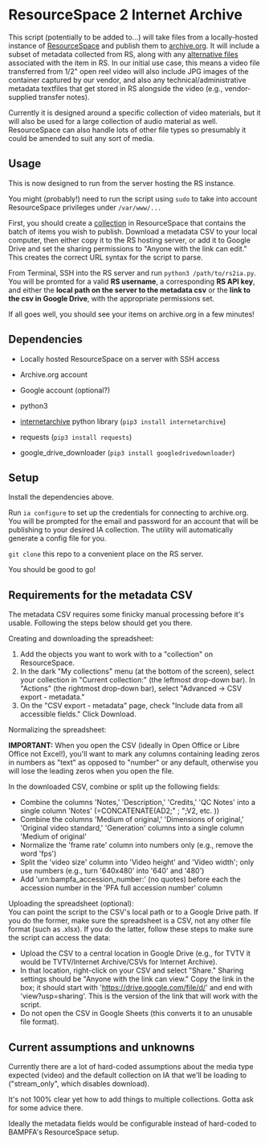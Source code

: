 # ResourceSpace 2 Internet Archive

This script (potentially to be added to...) will take files from a locally-hosted instance of [ResourceSpace](https://www.resourcespace.com/) and publish them to [archive.org](https://archive.org). It will include a subset of metadata collected from RS, along with any [alternative files](https://www.resourcespace.com/knowledge-base/user/alternative-files) associated with the item in RS. In our initial use case, this means a video file transferred from 1/2" open reel video will also include JPG images of the container captured by our vendor, and also any technical/administrative metadata  textfiles that get stored in RS alongside the video (e.g., vendor-supplied transfer notes).

Currently it is designed around a specific collection of video materials, but it will also be used for a large collection of audio material as well. ResourceSpace can also handle lots of other file types so presumably it could be amended to suit any sort of media.

## Usage

This is now designed to run from the server hosting the RS instance. 

You might (probably!) need to run the script using `sudo` to take into account ResourceSpace privileges under `/var/www/...`

First, you should create a [collection](https://www.resourcespace.com/knowledge-base/collections-public-and-themes) in ResourceSpace that contains the batch of items you wish to publish. Download a metadata CSV to your local computer, then either copy it to the RS hosting server, or add it to Google Drive and set the sharing permissions to "Anyone with the link can edit." This creates the correct URL syntax for the script to parse.

From Terminal, SSH into the RS server and run `python3 /path/to/rs2ia.py`. You will be promted for a valid **RS username**, a corresponding **RS API key**, and either the **local path on the server to the metadata csv** or the **link to the csv in Google Drive**, with the appropriate permissions set.

If all goes well, you should see your items on archive.org in a few minutes!

## Dependencies

* Locally hosted ResourceSpace on a server with SSH access
* Archive.org account
* Google account (optional?)

* python3
* [internetarchive](https://archive.org/services/docs/api/internetarchive/) python library (`pip3 install internetarchive`)
* requests (`pip3 install requests`)
* google_drive_downloader (`pip3 install googledrivedownloader`)

## Setup

Install the dependencies above.

Run `ia configure` to set up the credentials for connecting to archive.org. You will be prompted for the email and password for an account that will be publishing to your desired IA collection. The utility will automatically generate a config file for you. 

`git clone` this repo to a convenient place on the RS server.

You should be good to go!

## Requirements for the metadata CSV

The metadata CSV requires some finicky manual processing before it's usable. Following the steps below should get you there.

Creating and downloading the spreadsheet:
  1. Add the objects you want to work with to a "collection" on ResourceSpace.
  2. In the dark "My collections" menu (at the bottom of the screen), select your collection in "Current collection:" (the leftmost drop-down bar). In "Actions" (the rightmost drop-down bar), select "Advanced -> CSV export - metadata."
  3. On the "CSV export - metadata" page, check "Include data from all accessible fields." Click Download.


Normalizing the spreadsheet:

**IMPORTANT:** When you open the CSV (ideally in Open Office or Libre Office not Excel!), you'll want to mark any columns containing leading zeros in numbers as "text" as opposed to "number" or any default, otherwise you will lose the leading zeros when you open the file.

In the downloaded CSV, combine or split up the following fields:
  * Combine the columns 'Notes,' 'Description,' 'Credits,' 'QC Notes' into a single column 'Notes' (=CONCATENATE(AD2;" ; ";V2, etc. ))
  * Combine the columns 'Medium of original,' 'Dimensions of original,' 'Original video standard,' 'Generation' columns into a single column 'Medium of original'
  * Normalize the 'frame rate' column into numbers only (e.g., remove the word 'fps')
  * Split the 'video size' column into 'Video height' and 'Video width'; only use numbers (e.g., turn '640x480' into '640' and '480')
  * Add 'urn:bampfa_accession_number:' (no quotes) before each the accession number in the 'PFA full accession number' column


Uploading the spreadsheet (optional):  
You can point the script to the CSV's local path or to a Google Drive path. If you do the former, make sure the spreadsheet is a CSV, not any other file format (such as .xlsx). If you do the latter, follow these steps to make sure the script can access the data:
  * Upload the CSV to a central location in Google Drive (e.g., for TVTV it would be TVTV/Internet Archive/CSVs for Internet Archive).
  * In that location, right-click on your CSV and select "Share." Sharing settings should be "Anyone with the link can view." Copy the link in the box; it should start with 'https://drive.google.com/file/d/' and end with 'view?usp=sharing'. This is the version of the link that will work with the script.
  * Do not open the CSV in Google Sheets (this converts it to an unusable file format).

## Current assumptions and unknowns

Currently there are a lot of hard-coded assumptions about the media type expected (video) and the default collection on IA that we'll be loading to ("stream_only", which disables download).

It's not 100% clear yet how to add things to multiple collections. Gotta ask for some advice there.

Ideally the metadata fields would be configurable instead of hard-coded to BAMPFA's ResourceSpace setup. 
